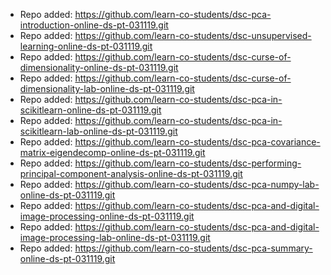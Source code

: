 
- Repo added: https://github.com/learn-co-students/dsc-pca-introduction-online-ds-pt-031119.git
- Repo added: https://github.com/learn-co-students/dsc-unsupervised-learning-online-ds-pt-031119.git
- Repo added: https://github.com/learn-co-students/dsc-curse-of-dimensionality-online-ds-pt-031119.git
- Repo added: https://github.com/learn-co-students/dsc-curse-of-dimensionality-lab-online-ds-pt-031119.git
- Repo added: https://github.com/learn-co-students/dsc-pca-in-scikitlearn-online-ds-pt-031119.git
- Repo added: https://github.com/learn-co-students/dsc-pca-in-scikitlearn-lab-online-ds-pt-031119.git
- Repo added: https://github.com/learn-co-students/dsc-pca-covariance-matrix-eigendecomp-online-ds-pt-031119.git
- Repo added: https://github.com/learn-co-students/dsc-performing-principal-component-analysis-online-ds-pt-031119.git
- Repo added: https://github.com/learn-co-students/dsc-pca-numpy-lab-online-ds-pt-031119.git
- Repo added: https://github.com/learn-co-students/dsc-pca-and-digital-image-processing-online-ds-pt-031119.git
- Repo added: https://github.com/learn-co-students/dsc-pca-and-digital-image-processing-lab-online-ds-pt-031119.git
- Repo added: https://github.com/learn-co-students/dsc-pca-summary-online-ds-pt-031119.git